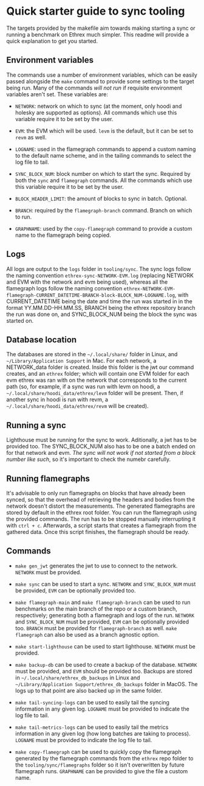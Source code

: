 # Quick starter guide to sync tooling

The targets provided by the makefile aim towards making starting a sync or running a benchmark on Ethrex much simpler. This readme will provide a quick explanation to get you started.

## Environment variables
The commands use a number of environment variables, which can be easily passed alongside the `make` command to provide some settings to the target being run. Many of the commands *will not run* if requisite environment variables aren't set. These variables are:

- `NETWORK`: network on which to sync (at the moment, only hoodi and holesky are supported as options). All commands which use this variable require it to be set by the user.

- `EVM`: the EVM which will be used. `levm` is the default, but it can be set to `revm` as well.

- `LOGNAME`: used in the flamegraph commands to append a custom naming to the default name scheme, and in the tailing commands to select the log file to tail.

- `SYNC_BLOCK_NUM`: block number on which to start the sync. Required by both the `sync` and `flamegraph` commands. All the commands which use this variable require it to be set by the user.

- `BLOCK_HEADER_LIMIT`: the amount of blocks to sync in batch. Optional.

- `BRANCH`: required by the `flamegraph-branch` command. Branch on which to run.

- `GRAPHNAME`: used by the `copy-flamegraph` command to provide a custom name to the flamegraph being copied.

## Logs

All logs are output to the `logs` folder in `tooling/sync`. The sync logs follow the naming convention `ethrex-sync-NETWORK-EVM.log` (replacing NETWORK and EVM with the network and evm being used), whereas all the flamegraph logs follow the naming convention `ethrex-NETWORK-EVM-flamegraph-CURRENT_DATETIME-BRANCH-block-BLOCK_NUM-LOGNAME.log`, with CURRENT_DATETIME being the date and time the run was started in in the format YY.MM.DD-HH.MM.SS, BRANCH being the ethrex repository branch the run was done on, and SYNC_BLOCK_NUM being the block the sync was started on.

## Database location

The databases are stored in the `~/.local/share/` folder in Linux, and `~/Library/Application Support` in Mac. For each network, a NETWORK_data folder is created. Inside this folder is the jwt our command creates, and an `ethrex` folder; which will contain one EVM folder for each evm ethrex was ran with on the network that corresponds to the current path (so, for example, if a sync was run with levm on hoodi, a `~/.local/share/hoodi_data/ethrex/levm` folder will be present. Then, if another sync in hoodi is run with revm, a `~/.local/share/hoodi_data/ethrex/revm` will be created).

## Running a sync

Lighthouse must be running for the sync to work. Aditionally, a jwt has to be provided too. The SYNC_BLOCK_NUM also has to be one a batch ended on for that network and evm. *The sync will not work if not started from a block number like such*, so it's important to check the numebr carefully.

## Running flamegraphs

It's advisable to only run flamegraphs on blocks that have already been synced, so that the overhead of retrieving the headers and bodies from the network doesn't distort the measurements. The generated flamegraphs are stored by default in the ethrex root folder. You can run the flamegraph using the provided commands. The run has to be stopped manually interrupting it with `ctrl + c`. Afterwards, a script starts that creates a flamegraph from the gathered data. Once this script finishes, the flamegraph should be ready.

## Commands

- `make gen_jwt` generates the jwt to use to connect to the network. `NETWORK` must be provided. 

- `make sync` can be used to start a sync. `NETWORK` and `SYNC_BLOCK_NUM` must be provided, `EVM` can be optionally provided too.

- `make flamegraph-main` and `make flamegraph-branch` can be used to run benchmarks on the main branch of the repo or a custom branch, respectively; generating both a flamegraph and logs of the run. `NETWORK` and `SYNC_BLOCK_NUM` must be provided, `EVM` can be optionally provided too. `BRANCH` must be provided for `flamegraph-branch` as well. `make flamegraph` can also be used as a branch agnostic option.

- `make start-lighthouse` can be used to start lighthouse. `NETWORK` must be provided.

- `make backup-db` can be used to create a backup of the database. `NETWORK` must be provided, and `EVM` should be provided too. Backups are stored in `~/.local/share/ethrex_db_backups` in Linux and `~/Library/Application Support/ethrex_db_backups` folder in MacOS. The logs up to that point are also backed up in the same folder.

- `make tail-syncing-logs` can be used to easily tail the syncing information in any given log. `LOGNAME` must be provided to indicate the log file to tail.

- `make tail-metrics-logs` can be used to easily tail the metrics information in any given log (how long batches are taking to process). `LOGNAME` must be provided to indicate the log file to tail.

- `make copy-flamegraph` can be used to quickly copy the flamegraph generated by the flamegraph commands from the `ethrex` repo folder to the `tooling/sync/flamegraphs` folder so it isn't overwritten by future flamegraph runs. `GRAPHNAME` can be provided to give the file a custom name.
